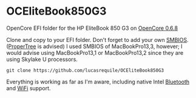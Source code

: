 # OCEliteBook850G3
OpenCore EFI folder for the HP EliteBook 850 G3 on [OpenCore 0.6.8](https://github.com/acidanthera/OpenCorePkg)

Clone and copy to your EFI folder. Don't forget to add your own [SMBIOS](https://dortania.github.io/OpenCore-Install-Guide/extras/smbios-support.html#macbook-pro). ([ProperTree](https://github.com/corpnewt/ProperTree) is advised)
I used SMBIOS of MacBookPro13,3, however; I would advise using MacBookPro13,1 or MacBookPro13,2 since they are using Skylake U processors.
```
git clone https://github.com/lucasrequile/OCEliteBook850G3
```
Everything is working as far as I'm aware, including native Intel [Bluetooth](https://github.com/OpenIntelWireless/IntelBluetoothFirmware) and [WiFi](https://github.com/OpenIntelWireless/itlwm) support. 
